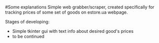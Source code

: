 #Some explanations
Simple web grabber/scraper, created specifically for tracking prices of some set of goods on estore.ua webpage.

Stages of developing:
* Simple tkinter gui with text info about desired good's prices
* to be continued